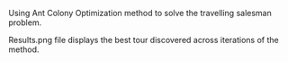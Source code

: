 Using Ant Colony Optimization method to solve the travelling salesman problem. 

Results.png file displays the best tour discovered across iterations of the method.
